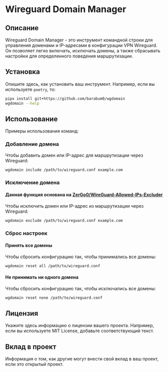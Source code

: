 # Wireguard Domain Manager

## Описание
Wireguard Domain Manager - это инструмент командной строки для управления доменами и IP-адресами в конфигурации VPN Wireguard. Он позволяет легко включать, исключать домены, а также сбрасывать настройки для определенного поведения маршрутизации.

## Установка
Опишите здесь, как установить ваш инструмент. Например, если вы используете `poetry`, то:
```bash
pipx install git+https://github.com/barabum0/wgdomain
wgdomain --help
```

## Использование
Примеры использования команд:

### Добавление домена
Чтобы добавить домен или IP-адрес для маршрутизации через Wireguard:
```bash
wgdomain include /path/to/wireguard.conf example.com
```

### Исключение домена
#### Данная функция основана на [ZerGo0/WireGuard-Allowed-IPs-Excluder](https://github.com/ZerGo0/WireGuard-Allowed-IPs-Excluder)
Чтобы исключить домен или IP-адрес из маршрутизации через Wireguard:
```bash
wgdomain exclude /path/to/wireguard.conf example.com
```

### Сброс настроек
#### Принять все домены
Чтобы сбросить конфигурацию так, чтобы принимались все домены:
```bash
wgdomain reset all /path/to/wireguard.conf
```

#### Не принимать ни одного домена
Чтобы сбросить конфигурацию так, чтобы исключались все домены:
```bash
wgdomain reset none /path/to/wireguard.conf
```

## Лицензия
Укажите здесь информацию о лицензии вашего проекта. Например, если вы используете MIT License, добавьте соответствующий текст.

## Вклад в проект
Информация о том, как другие могут внести свой вклад в ваш проект, если это открытый проект.
```
